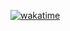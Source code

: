 [![wakatime](https://wakatime.com/badge/user/a59bf219-7518-4af4-8eb7-aff50f99a29c.svg)](https://wakatime.com/@a59bf219-7518-4af4-8eb7-aff50f99a29c)
